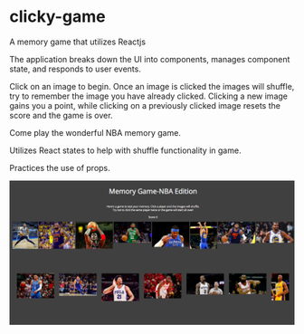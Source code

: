 # clicky-game

A memory game that utilizes Reactjs 

The application breaks down the UI into components, manages component state, and responds to user events.

Click on an image to begin. Once an image is clicked the images will shuffle, try to remember the image you have already clicked. Clicking a new image gains you a point, while clicking on a previously clicked image resets the score and the game is over.

Come play the wonderful NBA memory game. 

Utilizes React states to help with shuffle functionality in game. 

Practices the use of props.

![UI](/images/ui.png)

